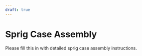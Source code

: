 ```yaml
---
draft: true
---
```


# Sprig Case Assembly

Please fill this in with detailed sprig case assembly instructions.
